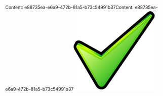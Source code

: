 <span data-ttu-id="b1828-101">Content: e88735ea-e6a9-472b-81a5-b73c54991b37</span><span class="sxs-lookup"><span data-stu-id="b1828-101">Content: e88735ea-e6a9-472b-81a5-b73c54991b37</span></span>![Bild](280a3464-e310-44cf-95f6-c5c92af47628.png)
